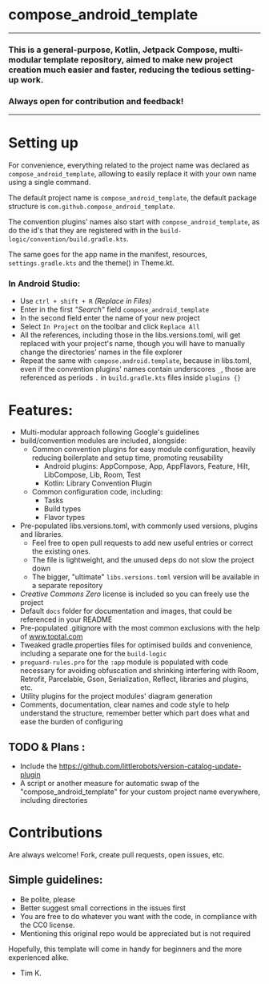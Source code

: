 
# compose_android_template

---

### This is a general-purpose, Kotlin, Jetpack Compose, multi-modular template repository, aimed to make new project creation much easier and faster, reducing the tedious setting-up work.

### Always open for contribution and feedback!

---

# Setting up
For convenience, everything related to the project name was declared as `compose_android_template`,
allowing to easily replace it with your own name using a single command.

The default project name is `compose_android_template`, 
the default package structure is `com.github.compose_android_template`.

The convention plugins' names also start with `compose_android_template`, as do the id's that they 
are registered with in the `build-logic/convention/build.gradle.kts`.

The same goes for the app name in the manifest, resources, `settings.gradle.kts` and the theme() in Theme.kt.

### In Android Studio: 
 - Use `ctrl + shift + R` *(Replace in Files)*
 - Enter in the first *"Search"* field `compose_android_template`
 - In the second field enter the name of your new project
 - Select `In Project` on the toolbar and click `Replace All`
 - All the references, including those in the libs.versions.toml, will get replaced with your
project's name, though you will have to manually change the directories' names in the file explorer
 - Repeat the same with `compose.android.template`, because in libs.toml, even if the convention plugins' names contain underscores `_`, those are referenced as periods `.` in `build.gradle.kts` files inside `plugins {}`

# Features:
 - Multi-modular approach following Google's guidelines
 - build/convention modules are included, alongside:
   - Common convention plugins for easy module configuration, heavily reducing boilerplate and setup time, promoting reusability
     - Android plugins: AppCompose, App, AppFlavors, Feature, Hilt, LibCompose, Lib, Room, Test
     - Kotlin: Library Convention Plugin
   - Common configuration code, including:
     - Tasks
     - Build types
     - Flavor types
 - Pre-populated libs.versions.toml, with commonly used versions, plugins and libraries.
   - Feel free to open pull requests to add new useful entries or correct the existing ones. 
   - The file is lightweight, and the unused deps do not slow the project down
   - The bigger, "ultimate" `libs.versions.toml` version will be available in a separate repository
 - _Creative Commons Zero_ license is included so you can freely use the project
 - Default `docs` folder for documentation and images, that could be referenced in your README
 - Pre-populated .gitignore with the most common exclusions with the help of www.toptal.com
 - Tweaked gradle.properties files for optimised builds and convenience, including a separate one for the `build-logic`
 - `proguard-rules.pro` for the `:app` module is populated with code necessary for avoiding obfuscation and shrinking interfering with Room, Retrofit, Parcelable, Gson, Serialization, Reflect, libraries and plugins, etc.
 - Utility plugins for the project modules' diagram generation 
 - Comments, documentation, clear names and code style to help understand the structure, remember better which part does what and ease the burden of configuring


## TODO & Plans : 
 - Include the https://github.com/littlerobots/version-catalog-update-plugin
 - A script or another measure for automatic swap of the "compose_android_template" for your custom project name everywhere, including directories

# Contributions
 Are always welcome! Fork, create pull requests, open issues, etc.

## Simple guidelines: 
 - Be polite, please
 - Better suggest small corrections in the issues first
 - You are free to do whatever you want with the code, in compliance with the CC0 license.
 - Mentioning this original repo would be appreciated but is not required


Hopefully, this template will come in handy for beginners and the more experienced alike.

- Tim K.
